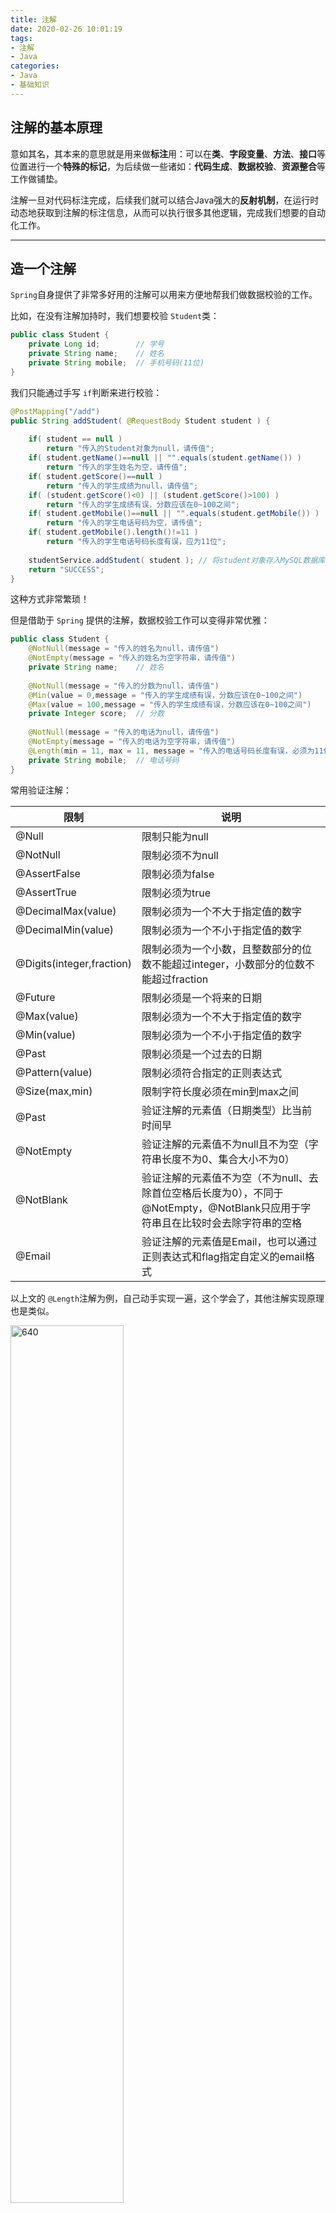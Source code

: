 ```yaml
---
title: 注解
date: 2020-02-26 10:01:19
tags:
- 注解
- Java
categories:
- Java
- 基础知识
---
```


## **注解的基本原理**

意如其名，其本来的意思就是用来做**标注**用：可以在**类**、**字段变量**、**方法**、**接口**等位置进行一个**特殊的标记**，为后续做一些诸如：**代码生成**、**数据校验**、**资源整合**等工作做铺垫。

注解一旦对代码标注完成，后续我们就可以结合Java强大的**反射机制**，在运行时动态地获取到注解的标注信息，从而可以执行很多其他逻辑，完成我们想要的自动化工作。

<!-- more -->

------

## 造一个注解

`Spring`自身提供了非常多好用的注解可以用来方便地帮我们做数据校验的工作。

比如，在没有注解加持时，我们想要校验 `Student`类：

```java
public class Student {    
    private Long id;        // 学号    
    private String name;    // 姓名    
    private String mobile;  // 手机号码(11位)
}
```

我们只能通过手写 `if`判断来进行校验：

```java
@PostMapping("/add")
public String addStudent( @RequestBody Student student ) {
    
    if( student == null )        
    	return "传入的Student对象为null，请传值";    
    if( student.getName()==null || "".equals(student.getName()) )        
    	return "传入的学生姓名为空，请传值";    
    if( student.getScore()==null )        
    	return "传入的学生成绩为null，请传值";    
    if( (student.getScore()<0) || (student.getScore()>100) )        
    	return "传入的学生成绩有误，分数应该在0~100之间";    
    if( student.getMobile()==null || "".equals(student.getMobile()) )        
    	return "传入的学生电话号码为空，请传值";    
    if( student.getMobile().length()!=11 )        
    	return "传入的学生电话号码长度有误，应为11位";
    
    studentService.addStudent( student ); // 将student对象存入MySQL数据库    
    return "SUCCESS";
}
```

这种方式非常繁琐！

但是借助于 `Spring` 提供的注解，数据校验工作可以变得非常优雅：

```java
public class Student {
    @NotNull(message = "传入的姓名为null，请传值")    
    @NotEmpty(message = "传入的姓名为空字符串，请传值")    
    private String name;    // 姓名
    
    @NotNull(message = "传入的分数为null，请传值")    
    @Min(value = 0,message = "传入的学生成绩有误，分数应该在0~100之间")    
    @Max(value = 100,message = "传入的学生成绩有误，分数应该在0~100之间")    
    private Integer score;  // 分数
    
    @NotNull(message = "传入的电话为null，请传值")    
    @NotEmpty(message = "传入的电话为空字符串，请传值")    
    @Length(min = 11, max = 11, message = "传入的电话号码长度有误，必须为11位")    
    private String mobile;  // 电话号码
}
```

常用验证注解：

| 限制                      | 说明                                                         |
| ------------------------- | ------------------------------------------------------------ |
| @Null                     | 限制只能为null                                               |
| @NotNull                  | 限制必须不为null                                             |
| @AssertFalse              | 限制必须为false                                              |
| @AssertTrue               | 限制必须为true                                               |
| @DecimalMax(value)        | 限制必须为一个不大于指定值的数字                             |
| @DecimalMin(value)        | 限制必须为一个不小于指定值的数字                             |
| @Digits(integer,fraction) | 限制必须为一个小数，且整数部分的位数不能超过integer，小数部分的位数不能超过fraction |
| @Future                   | 限制必须是一个将来的日期                                     |
| @Max(value)               | 限制必须为一个不大于指定值的数字                             |
| @Min(value)               | 限制必须为一个不小于指定值的数字                             |
| @Past                     | 限制必须是一个过去的日期                                     |
| @Pattern(value)           | 限制必须符合指定的正则表达式                                 |
| @Size(max,min)            | 限制字符长度必须在min到max之间                               |
| @Past                     | 验证注解的元素值（日期类型）比当前时间早                     |
| @NotEmpty                 | 验证注解的元素值不为null且不为空（字符串长度不为0、集合大小不为0） |
| @NotBlank                 | 验证注解的元素值不为空（不为null、去除首位空格后长度为0），不同于@NotEmpty，@NotBlank只应用于字符串且在比较时会去除字符串的空格 |
| @Email                    | 验证注解的元素值是Email，也可以通过正则表达式和flag指定自定义的email格式 |

以上文的 `@Length`注解为例，自己动手实现一遍，这个学会了，其他注解实现原理也是类似。

<img src="https://aliyun-oss-coderhuye.oss-cn-hangzhou.aliyuncs.com/blog/2021-06-19-640-a54afe.jpg" alt="640" width="60%" />

总共分三大步实现。

### **第一步：首先定义注解：@Length**

```java
@Target({ElementType.FIELD})
@Retention(RetentionPolicy.RUNTIME)
public @interface Length {
    int min();          // 允许字符串长度的最小值
    int max();          // 允许字符串长度的最大值
    String errorMsg();  // 自定义的错误提示信息
}
```

几点说明：

1、注解的定义有点像定义接口 `interface`，但唯一不同的是前面需要加一个 `@`符号。

2、注解的成员变量只能使用基本类型、 `String`或者 `enum`枚举，比如 `int`可以，但 `Integer`这种包装类型就不行，需注意。

3、像上面 `@Target`、 `@Retention`这种加在注解定义上面的注解，我们称为 **“元注解”**，元注解就是专门用于给注解添加注解的注解，元注解就是天生就有的注解，可直接用于注解的定义上。

4、 `@Target(xxx)` 用来说明该自定义注解可以用在什么位置，比如：

- `ElementType.FIELD`：说明自定义的注解可以用于类的变量
- `ElementType.METHOD`：说明自定义的注解可以用于类的方法
- `ElementType.TYPE`：说明自定义的注解可以用于类本身、接口或 `enum`类型
- 等等... 还有很多，如果记不住，建议现用现查

5、 `@Retention(xxx)` 用来说明你自定义注解的生命周期，比如：

- `@Retention(RetentionPolicy.RUNTIME)`：表示注解可以一直保留到运行时，因此可以通过反射获取注解信息
- `@Retention(RetentionPolicy.CLASS)`：表示注解被编译器编译进 `class`文件，但运行时会忽略
- `@Retention(RetentionPolicy.SOURCE)`：表示注解仅在源文件中有效，编译时就会被忽略

所以声明周期从长到短分别为：**RUNTIME** > **CLASS** > **SOURCE** ，一般来说，如果需要在运行时去动态获取注解的信息，还是得用RUNTIME，就像本文所用。

### **第二步：获取注解并对其进行验证**

在运行时想获取注解所代包含的信息，该怎么办？那当然得用 **Java的反射相关知识**！

下面写了一个验证函数 `validate()`：

```java
public static String validate( Object object ) throws IllegalAccessException {
    // 首先通过反射获取object对象的类有哪些字段    
    // 对本文来说就可以获取到Student类的id、name、mobile三个字段    
    Field[] fields = object.getClass().getDeclaredFields();
    
    // for循环逐个字段校验，看哪个字段上标了注解    
    for( Field field : fields ) {
    	// if判断：检查该字段上有没有标注了@Length注解        
    	if( field.isAnnotationPresent(Length.class) ) {            
    		// 通过反射获取到该字段上标注的@Length注解的详细信息            
    		Length length = field.getAnnotation( Length.class );            
    		field.setAccessible( true ); // 让我们在反射时能访问到私有变量           
    		// 用过反射获取字段的实际值            
    		int value =( (String)field.get(object) ).length();            
    		// 将字段的实际值和注解上做标示的值进行比对            
    		if( value<length.min() || value>length.max() ) {                
    			return length.errorMsg();            
    		}        
    	}    
    }    
    return null;
}
```

### **第三步：使用注解**

这一步比较轻松，使用注解的过程往往都是很愉悦的

```java
public class Student {
    private Long id;        // 学号
    private String name;    // 姓名
    
    @Length(min = 11, max = 11, errorMsg = "电话号码的长度必须为11位")    
    private String mobile;  // 手机号码(11位)
}
```

[转载来源](https://mp.weixin.qq.com/s?__biz=MzU4ODI1MjA3NQ==&mid=2247485261&idx=1&sn=aa8ba3e8f1de124067e87115635302c5&chksm=fdded189caa9589f48ab4164116665480e2232141c307fb3a8625312e1a06f6bbf8567113175&scene=0&xtrack=1&key=4f115a90f0767c08547738b5e2d2cf43683cc797ae0c99baf708937ded5dcab97ef53f7f0f83e5b3f1dd40e6b9a7e8f2e27b9c2c2edb51601454ab8fb7cd137d5b86d511e17d7679c74be5e6348f46a8&ascene=14&uin=OTM5MzQ5Njgx&devicetype=Windows+10&version=62080079&lang=zh_CN&exportkey=AYnDESjqgxG0ydMjUMfrM60%3D&pass_ticket=cySe8rjRH%2Buu%2BpDboKyjbWa6XhAXVmVNUL5ebLAJYqqp%2FjFlzAEOVIiplI%2FD7WG9)